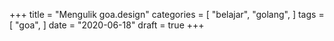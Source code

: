 +++
title = "Mengulik goa.design"
categories = [
    "belajar",
    "golang",
]
tags = [
    "goa",
]
date = "2020-06-18"
draft = true
+++